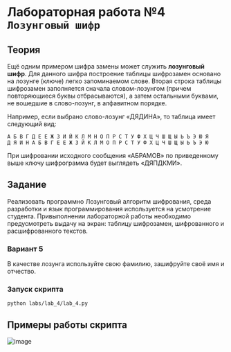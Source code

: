 # Лабораторная работа №4 `Лозунговый шифр`

## Теория

Ещё одним примером шифра замены может служить **лозунговый шифр**. Для данного шифра построение таблицы шифрозамен основано на лозунге (ключе) легко запоминаемом слове. Вторая строка таблицы шифрозамен заполняется сначала словом-лозунгом (причем повторяющиеся буквы отбрасываются), а затем остальными буквами, не вошедшие в слово-лозунг, в алфавитном порядке.

Например, если выбрано слово-лозунг «ДЯДИНА», то таблица имеет следующий вид:

```shell
А Б В Г Д Е Е Ж З И Й К Л М Н О П Р С Т У Ф Х Ц Ч Ш Щ Ы Ь Ъ Э Ю Я
Д Я И Н А Б В Г Е Е Ж З Й К Л М О П Р С Т У Ф Х Ц Ч Ш Щ Ы Ь Ъ Э Ю
```

При шифровании исходного сообщения «АБРАМОВ» по приведенному выше ключу шифрограмма будет выглядеть «ДЯПДКМИ».

## Задание

Реализовать программно Лозунговый алгоритм шифрования, среда разработки и язык программирования используется на усмотрение студента. Привыполнении лабораторной работы необходимо предусмотреть выдачу на экран: таблицу шифрозамен, шифрованного и расшифрованного текстов.

### Вариант 5

В качестве лозунга используйте свою фамилию, зашифруйте своё имя и отчество.

### Запуск скрипта

```shell
python labs/lab_4/lab_4.py
```

## Примеры работы скрипта

![image](https://user-images.githubusercontent.com/60512214/192021761-12ed0c5a-8892-46e2-b111-4d97b5df255f.png)
